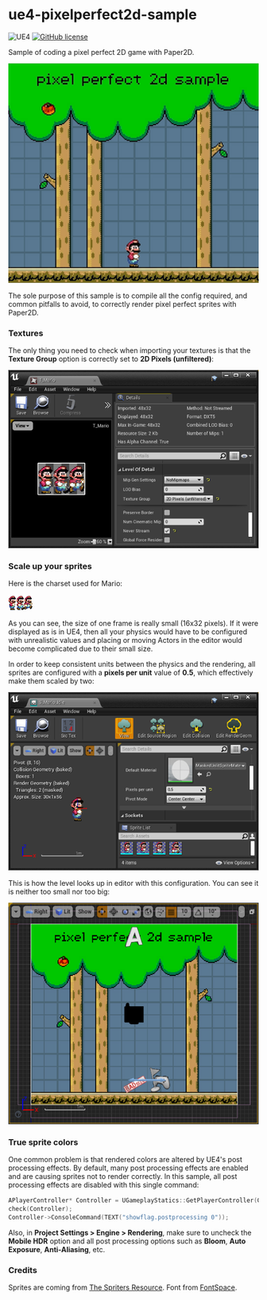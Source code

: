 # ue4-pixelperfect2d-sample

![UE4](https://img.shields.io/badge/UE4-4.25+-blue)
[![GitHub license](https://img.shields.io/badge/license-MIT-blue.svg)](https://raw.githubusercontent.com/Nauja/ue4-jetpack-sample/master/LICENSE)

Sample of coding a pixel perfect 2D game with Paper2D.

![Preview](https://github.com/Nauja/ue4-pixelperfect2d-sample/raw/master/docs/preview.gif)

The sole purpose of this sample is to compile all the config required, and common
pitfalls to avoid, to correctly render pixel perfect sprites with Paper2D.

### Textures

The only thing you need to check when importing your textures is that the **Texture Group** option is correctly set to
**2D Pixels (unfiltered)**:

![LevelEditor](https://github.com/Nauja/ue4-pixelperfect2d-sample/raw/master/docs/editor-texturegroup.png)

### Scale up your sprites

Here is the charset used for Mario:

![Mario](https://github.com/Nauja/ue4-pixelperfect2d-sample/raw/master/Content/Textures/T_Mario.png)

As you can see, the size of one frame is really small (16x32 pixels). If it were displayed as is
in UE4, then all your physics would have to be configured with unrealistic values and placing or moving
Actors in the editor would become complicated due to their small size.

In order to keep consistent units between the physics and the rendering, all sprites are configured with a **pixels per unit** value of **0.5**, which effectively make them scaled by two:

![PixelsPerUnit](https://github.com/Nauja/ue4-pixelperfect2d-sample/raw/master/docs/editor-pixelsperunit.png)

This is how the level looks up in editor with this configuration. You can see it is neither too small nor too big:

![LevelEditor](https://github.com/Nauja/ue4-pixelperfect2d-sample/raw/master/docs/editor-preview.png)

### True sprite colors

One common problem is that rendered colors are altered by UE4's post processing effects.
By default, many post processing effects are enabled and are causing sprites
not to render correctly. In this sample, all post processing effects are disabled
with this single command:

```cpp
APlayerController* Controller = UGameplayStatics::GetPlayerController(GetWorld(), 0);
check(Controller);
Controller->ConsoleCommand(TEXT("showflag.postprocessing 0"));
```

Also, in **Project Settings > Engine > Rendering**, make sure to uncheck the **Mobile HDR** option and all post processing options such as **Bloom**, **Auto Exposure**, **Anti-Aliasing**, etc.

### Credits

Sprites are coming from [The Spriters Resource](https://www.spriters-resource.com/).
Font from [FontSpace](https://www.fontspace.com/atlantis-international-font-f31357).

